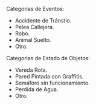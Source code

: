 Categorias de Eventos: 
- Accidente de Tránstio.
- Pelea Callejera.
- Robo.
- Animal Suelto.
- Otro.

Categorias de Estado de Objetos: 
- Vereda Rota.
- Pared Pintada con Graffitis.
- Semáforo sin funcionamiento.
- Perdida de Agua.
- Otro.


